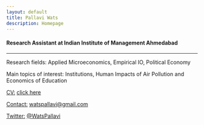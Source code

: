 ```yaml
---
layout: default
title: Pallavi Wats
description: Homepage
---
```


#### Research Assistant at Indian Institute of Management Ahmedabad

<hr />

<strong></strong>




Research fields: Applied Microeconomics, Empirical IO, Political Economy

			
Main topics of interest: Institutions, Human Impacts of Air Pollution and Economics of Education
	
<u>CV:</u> <a href="/assets/pdf/PallaviCV.pdf">click here</a>

<u>Contact:</u> <a href="mailto:watspallavi@gmail.com">watspallavi@gmail.com</a>

<u>Twitter:</u> <a href="https://twitter.com/WatsPallavi">@WatsPallavi</a>
